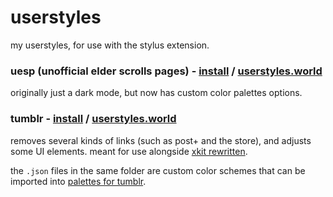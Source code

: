 # userstyles

my userstyles, for use with the stylus extension.

### uesp (unofficial elder scrolls pages) - [install](https://github.com/deerszn/userstyles/raw/main/uesp/uesp.user.css) / [userstyles.world](https://userstyles.world/style/7804/snk-uesp)

originally just a dark mode, but now has custom color palettes options.

### tumblr - [install](https://github.com/deerszn/userstyles/raw/main/tumblr/tumblr.user.css) / [userstyles.world](https://userstyles.world/style/10542/snk-tumblr)

removes several kinds of links (such as post+ and the store), and adjusts some UI elements. meant for use alongside [xkit rewritten](https://github.com/AprilSylph/XKit-Rewritten).

the `.json` files in the same folder are custom color schemes that can be imported into [palettes for tumblr](https://github.com/AprilSylph/Palettes-for-Tumblr).
